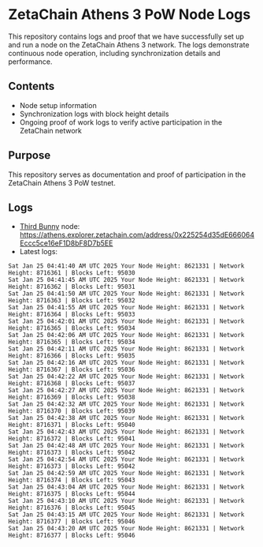 # ZetaChain Athens 3 PoW Node Logs
This repository contains logs and proof that we have successfully set up and run a node on the ZetaChain Athens 3 network. The logs demonstrate continuous node operation, including synchronization details and performance.

## Contents
- Node setup information
- Synchronization logs with block height details
- Ongoing proof of work logs to verify active participation in the ZetaChain network

## Purpose
This repository serves as documentation and proof of participation in the ZetaChain Athens 3 PoW testnet.

## Logs

- [Third Bunny](https://thirdbunny.xyz/) node: https://athens.explorer.zetachain.com/address/0x225254d35dE666064Eccc5ce16eF1D8bF8D7b5EE
- Latest logs:
```
Sat Jan 25 04:41:40 AM UTC 2025 Your Node Height: 8621331 | Network Height: 8716361 | Blocks Left: 95030
Sat Jan 25 04:41:45 AM UTC 2025 Your Node Height: 8621331 | Network Height: 8716362 | Blocks Left: 95031
Sat Jan 25 04:41:50 AM UTC 2025 Your Node Height: 8621331 | Network Height: 8716363 | Blocks Left: 95032
Sat Jan 25 04:41:55 AM UTC 2025 Your Node Height: 8621331 | Network Height: 8716364 | Blocks Left: 95033
Sat Jan 25 04:42:01 AM UTC 2025 Your Node Height: 8621331 | Network Height: 8716365 | Blocks Left: 95034
Sat Jan 25 04:42:06 AM UTC 2025 Your Node Height: 8621331 | Network Height: 8716365 | Blocks Left: 95034
Sat Jan 25 04:42:11 AM UTC 2025 Your Node Height: 8621331 | Network Height: 8716366 | Blocks Left: 95035
Sat Jan 25 04:42:16 AM UTC 2025 Your Node Height: 8621331 | Network Height: 8716367 | Blocks Left: 95036
Sat Jan 25 04:42:22 AM UTC 2025 Your Node Height: 8621331 | Network Height: 8716368 | Blocks Left: 95037
Sat Jan 25 04:42:27 AM UTC 2025 Your Node Height: 8621331 | Network Height: 8716369 | Blocks Left: 95038
Sat Jan 25 04:42:32 AM UTC 2025 Your Node Height: 8621331 | Network Height: 8716370 | Blocks Left: 95039
Sat Jan 25 04:42:38 AM UTC 2025 Your Node Height: 8621331 | Network Height: 8716371 | Blocks Left: 95040
Sat Jan 25 04:42:43 AM UTC 2025 Your Node Height: 8621331 | Network Height: 8716372 | Blocks Left: 95041
Sat Jan 25 04:42:48 AM UTC 2025 Your Node Height: 8621331 | Network Height: 8716373 | Blocks Left: 95042
Sat Jan 25 04:42:54 AM UTC 2025 Your Node Height: 8621331 | Network Height: 8716373 | Blocks Left: 95042
Sat Jan 25 04:42:59 AM UTC 2025 Your Node Height: 8621331 | Network Height: 8716374 | Blocks Left: 95043
Sat Jan 25 04:43:04 AM UTC 2025 Your Node Height: 8621331 | Network Height: 8716375 | Blocks Left: 95044
Sat Jan 25 04:43:10 AM UTC 2025 Your Node Height: 8621331 | Network Height: 8716376 | Blocks Left: 95045
Sat Jan 25 04:43:15 AM UTC 2025 Your Node Height: 8621331 | Network Height: 8716377 | Blocks Left: 95046
Sat Jan 25 04:43:20 AM UTC 2025 Your Node Height: 8621331 | Network Height: 8716377 | Blocks Left: 95046
```
